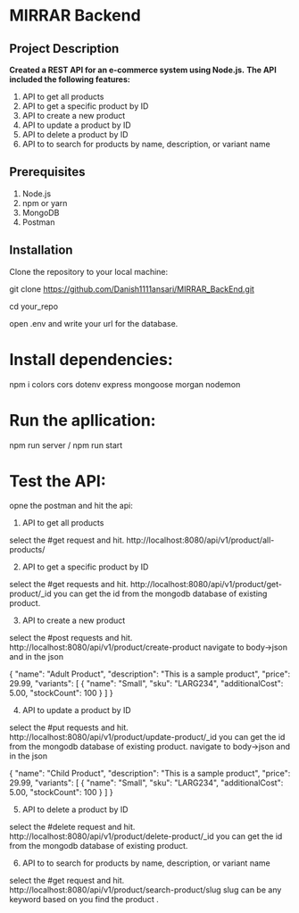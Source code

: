 # MIRRAR Backend
## Project Description 

**Created a REST API for an e-commerce system using Node.js.** 
**The API included the following features:**
1. API to get all products
2. API to get a specific product by ID
3. API to create a new product
4. API to update a product by ID
5. API to delete a product by ID
6. API to to search for products by name, description, or variant name

## Prerequisites
1. Node.js
2. npm or yarn
3. MongoDB
4. Postman 

## Installation

Clone the repository to your local machine:

git clone https://github.com/Danish1111ansari/MIRRAR_BackEnd.git

cd your_repo

open .env and write your url for the database.

# Install dependencies:
npm i  colors cors dotenv express mongoose morgan nodemon

# Run the apllication:
npm run server / npm run start 

# Test the API:
opne the postman and hit the api:

1. API to get all products

select the #get request and hit.
http://localhost:8080/api/v1/product/all-products/

2. API to get a specific product by ID

select the #get requests and hit.
http://localhost:8080/api/v1/product/get-product/_id
you can get the id from the mongodb database of existing product.

3. API to create a new product

select the #post requests and hit.
http://localhost:8080/api/v1/product/create-product
navigate to body->json 
and in the json 

{
  "name": "Adult Product",
  "description": "This is a sample product",
  "price": 29.99,
  "variants": [
    {
      "name": "Small",
      "sku": "LARG234",
      "additionalCost": 5.00,
      "stockCount": 100
    }
  ]
}


4. API to update a product by ID


select the #put requests and hit.
http://localhost:8080/api/v1/product/update-product/_id
you can get the id from the mongodb database of existing product.
navigate to body->json 
and in the json 

{
  "name": "Child Product",
  "description": "This is a sample product",
  "price": 29.99,
  "variants": [
{
      "name": "Small",
      "sku": "LARG234",
      "additionalCost": 5.00,
      "stockCount": 100
    }
  ]
}

5. API to delete a product by ID
   
select the #delete request and hit.
http://localhost:8080/api/v1/product/delete-product/_id
you can get the id from the mongodb database of existing product.

6. API to to search for products by name, description, or variant name


select the #get request and hit.
http://localhost:8080/api/v1/product/search-product/slug
slug can be any keyword based on you find the product .


    

